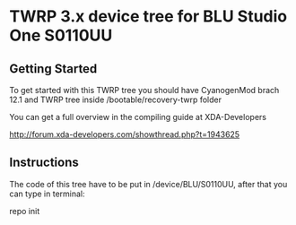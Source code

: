 TWRP 3.x device tree for BLU Studio One S0110UU
========================================

Getting Started
---------------
To get started with this TWRP tree you should have CyanogenMod brach 12.1 and TWRP tree inside /bootable/recovery-twrp folder

You can get a full overview in the compiling guide at XDA-Developers 

http://forum.xda-developers.com/showthread.php?t=1943625

Instructions
------------
The code of this tree have to be put in /device/BLU/S0110UU, after that you can type in terminal:

repo init

